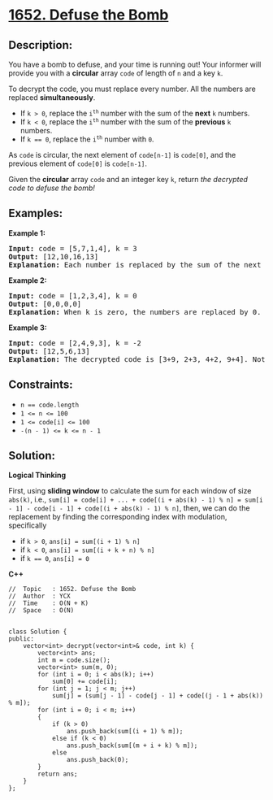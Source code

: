 # [1652. Defuse the Bomb](https://leetcode.com/problems/defuse-the-bomb/)


## Description:

<p>You have a bomb to defuse, and your time is running out! Your informer will provide you with a <strong>circular</strong> array <code>code</code> of length of <code>n</code> and a key <code>k</code>.</p>

<p>To decrypt the code, you must replace every number. All the numbers are replaced <strong>simultaneously</strong>.</p>

<ul>
    <li>If <code>k &gt; 0</code>, replace the <code>i<sup>th</sup></code> number with the sum of the <strong>next</strong> <code>k</code> numbers.</li>
    <li>If <code>k &lt; 0</code>, replace the <code>i<sup>th</sup></code> number with the sum of the <strong>previous</strong> <code>k</code> numbers.</li>
    <li>If <code>k == 0</code>, replace the <code>i<sup>th</sup></code> number with <code>0</code>.</li>
</ul>

<p>As <code>code</code> is circular, the next element of <code>code[n-1]</code> is <code>code[0]</code>, and the previous element of <code>code[0]</code> is <code>code[n-1]</code>.</p>

<p>Given the <strong>circular</strong> array <code>code</code> and an integer key <code>k</code>, return <em>the decrypted code to defuse the bomb!</em></p>


## Examples:

<strong>Example 1:</strong>
<pre>
<strong>Input:</strong> code = [5,7,1,4], k = 3
<strong>Output:</strong> [12,10,16,13]
<strong>Explanation:</strong> Each number is replaced by the sum of the next 3 numbers. The decrypted code is [7+1+4, 1+4+5, 4+5+7, 5+7+1]. Notice that the numbers wrap around.
</pre>

<strong>Example 2:</strong>
<pre>
<strong>Input:</strong> code = [1,2,3,4], k = 0
<strong>Output:</strong> [0,0,0,0]
<strong>Explanation:</strong> When k is zero, the numbers are replaced by 0. 
</pre>

<strong>Example 3:</strong>
<pre>
<strong>Input:</strong> code = [2,4,9,3], k = -2
<strong>Output:</strong> [12,5,6,13]
<strong>Explanation:</strong> The decrypted code is [3+9, 2+3, 4+2, 9+4]. Notice that the numbers wrap around again. If k is negative, the sum is of the previous numbers.
</pre>


## Constraints:

<ul>
    <li><code>n == code.length</code></li>
    <li><code>1 &lt;= n &lt;= 100</code></li>
    <li><code>1 &lt;= code[i] &lt;= 100</code></li>
    <li><code>-(n - 1) &lt;= k &lt;= n - 1</code></li>
</ul>


## Solution:

<strong>Logical Thinking</strong>
<p>First, using <strong>sliding window</strong> to calculate the sum for each window of size <code>abs(k)</code>, i.e., <code>sum[i] = code[i] + ... + code[(i + abs(k) - 1) % n] = sum[i - 1] - code[i - 1] + code[(i + abs(k) - 1) % n]</code>, then, we can do the replacement by finding the corresponding index with modulation, specifically</p>

<ul>
    <li>if <code>k &gt; 0</code>, <code>ans[i] = sum[(i + 1) % n]</code></li>
    <li>if <code>k &lt; 0</code>, <code>ans[i] = sum[(i + k + n) % n]</code></li>
    <li>if <code>k == 0</code>, <code>ans[i] = 0</code></li>
</ul>


<strong>C++</strong>

```
//  Topic   : 1652. Defuse the Bomb
//  Author  : YCX
//  Time    : O(N + K)
//  Space   : O(N)


class Solution {
public:
    vector<int> decrypt(vector<int>& code, int k) {
        vector<int> ans;
        int m = code.size();
        vector<int> sum(m, 0);
        for (int i = 0; i < abs(k); i++)
            sum[0] += code[i];
        for (int j = 1; j < m; j++)
            sum[j] = (sum[j - 1] - code[j - 1] + code[(j - 1 + abs(k)) % m]);
        for (int i = 0; i < m; i++)
        {
            if (k > 0)
                ans.push_back(sum[(i + 1) % m]);
            else if (k < 0)
                ans.push_back(sum[(m + i + k) % m]);
            else
                ans.push_back(0);
        }
        return ans;
    }
};
```
